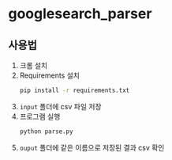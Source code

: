 # googlesearch_parser
## 사용법
1. 크롬 설치
2. Requirements 설치
    ```bash
    pip install -r requirements.txt
    ```
3. ```input``` 폴더에 csv 파일 저장
4. 프로그램 실행
    ```bash
    python parse.py
    ```
5. ```ouput``` 폴더에 같은 이름으로 저장된 결과 csv 확인
